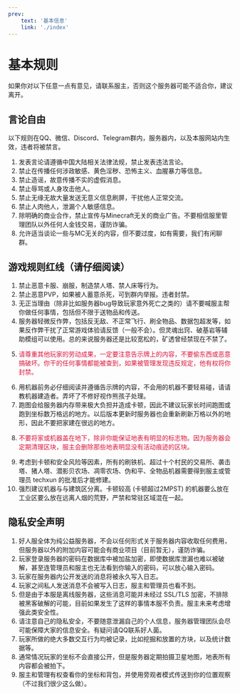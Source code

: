 ```yaml
---
prev:
    text: '基本信息'
    link: './index'
---
```


# 基本规则

如果你对以下任意一点有意见，请联系服主，否则这个服务器可能不适合你，建议离开。

## 言论自由

以下规则在QQ、微信、Discord、Telegram群内，服务器内，以及本服网站内生效，违者将被禁言。

1. 发表言论请遵循中国大陆相关法律法规，禁止发表违法言论。
2. 禁止在传播任何涉政敏感、黄色淫秽、恐怖主义、血腥暴力等信息。
3. 禁止造谣，故意传播不实的虚假消息。
4. 禁止辱骂或人身攻击他人。
5. 禁止无缘无故大量发送无意义信息刷屏，干扰他人正常交流。
6. 禁止人肉他人，泄漏个人敏感信息。
7. 除明确的商业合作，禁止宣传与Minecraft无关的商业广告。不要相信服里管理团队以外任何人金钱交易，谨防诈骗。
8. 允许适当谈论一些与MC无关的内容，但不要过度，如有需要，我们有闲聊群。

## 游戏规则红线（请仔细阅读）

1. 禁止恶意卡服、崩服，制造禁人塔、禁人床等行为。
2. 禁止恶意PVP，如果被人蓄意杀死，可到群内举报。违者封禁。
3. 无正当理由（除非比如服务器bug导致玩家意外死亡之类的）请不要喊服主帮你做任何事情，包括但不限于送物品和传送。
4. 服务器轻微反作弊，包括反无敌、不正常飞行、刷全物品、数据包超发等，如果反作弊干扰了正常游戏体验请反馈（一般不会）。但灵魂出窍、破基岩等辅助模组可以使用。总的来说服务器还是比较宽松的，矿透曾经禁现在不禁了。
5. <p style="color:crimson;">请尊重其他玩家的劳动成果，一定要注意告示牌上的内容，不要偷东西或恶意搞破坏。你干的任何事情都能被查到，如果被管理发现违反规定，他有权将你封禁。</p>
6. 用机器前务必仔细阅读并遵循告示牌的内容，不会用的机器不要轻易碰，请请教机器建造者。弄坏了不修好视作熊孩子处理。
7. 跑图会给服务器内存带来极大负担并造成卡顿，因此不建议玩家长时间跑图或跑到坐标数万格远的地方。以后版本更新时服务器也会重新刷新万格以外的地形，因此不要把家建在很远的地方。
8. <p style="color:crimson;">不要将家或机器盖在地下，除非你能保证地表有明显的标志物。因为服务器会定期清理区块，服主会删除那些地表明显没有活动痕迹的区块。</p>
9. 考虑到卡顿和安全风险等因素，所有的刷铁机、超过十个村民的交易所、袭击塔、猪人塔、潜影贝农场、凋零农场、伪和平、全物品机器需要得到服主或管理员 techxun 的批准后才能修建。
10. 强烈建议机器与与建筑区分离。卡顿较高 (卡顿超过2MPST) 的机器要么放在工业区要么放在远离人烟的荒野，严禁和常驻区域混在一起。

## 隐私安全声明

1. 好人服全体为纯公益服务器，不会以任何形式关于服务器内容收取任何费用，但服务器以外的附加内容可能会有商业项目（目前暂无），谨防诈骗。
2. 玩家登录服务器的密码在数据库中被加盐加密，即使数据库泄漏也难以被破解，甚至连管理员和服主也无法看到你输入的密码，可以放心输入密码。
3. 玩家在服务器内公开发送的消息将被永久写入日志。
4. 玩家之间私人发送消息不会被写入日志，服主和管理员也看不到。
5. 但是由于本服是离线服务器，这些消息可能并未经过 SSL/TLS 加密，不排除被黑客破解的可能，目前如果发生了这样的事情本服不负责。服主未来考虑增强此类安全性。
6. 请注意自己的隐私安全，不要随意泄漏自己的个人信息，服务器管理团队会尽可能保障大家的信息安全。有疑问请QQ联系好人菌。
7. 玩家所做的绝大多数交互行为均被记录，比如挖掘和放置的方块，以及统计数据等。
8. 通常情况玩家的坐标不会直接公开，但是服务器定期拍摄卫星地图，地表所有内容都会被拍下。
9. 服主和管理有权查看你的坐标和背包，并使用旁观者模式传送到你的位置观察（不过我们很少这么做）。